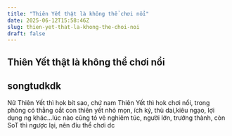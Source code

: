 ```yaml
---
title: "Thiên Yết thật là không thể chơi nổi"
date: 2025-06-12T15:58:46Z
slug: thien-yet-that-la-khong-the-choi-noi
draft: false
---
```


## Thiên Yết thật là không thể chơi nổi

## songtudkdk

Nữ Thiên Yết thì hok bít sao, chứ nam Thiên Yết thì hok chơi nổi, trong phòng có thằng oắt con thiên yết nhỏ mọn, ích kỷ, thù dai,kiêu ngạo, lợi dụng ng khác...lúc nào cũng tỏ vẻ
 nghiêm túc, người lớn, trưởng thành, còn SoT thì ngược lại, nên đíu thể chơi dc